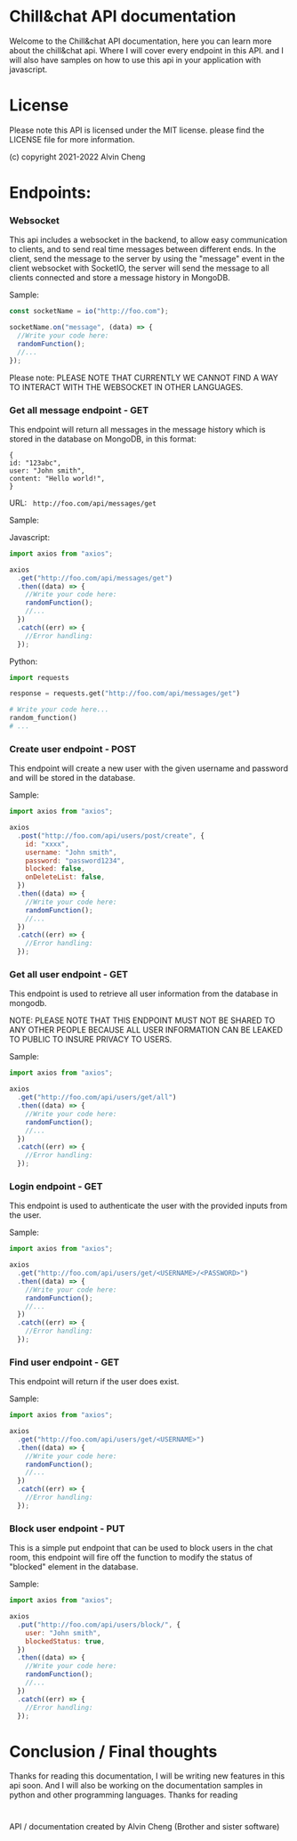 # Chill&chat API documentation

Welcome to the Chill&chat API documentation, here you can learn more about the chill&chat api. Where I will cover every endpoint in this API. and I will also have samples on how to use this api in your application with javascript.
# License

Please note this API is licensed under the MIT license. please find the LICENSE file for more information.

(c) copyright 2021-2022 Alvin Cheng
# Endpoints:

### Websocket

This api includes a websocket in the backend, to allow easy communication to clients, and to send real time messages between different ends. In the client, send the message to the server by using the "message" event in the client websocket with SocketIO, the server will send the message to all clients connected and store a message history in MongoDB.

Sample:

```js
const socketName = io("http://foo.com");

socketName.on("message", (data) => {
  //Write your code here:
  randomFunction();
  //...
});
```

Please note: PLEASE NOTE THAT CURRENTLY WE CANNOT FIND A WAY TO INTERACT WITH THE WEBSOCKET IN OTHER LANGUAGES.

### Get all message endpoint - GET

This endpoint will return all messages in the message history which is stored in the database on MongoDB, in this format:
```
{
id: "123abc",
user: "John smith",
content: "Hello world!",
}
```

URL:
``` http://foo.com/api/messages/get```

Sample:

Javascript:
```js
import axios from "axios";

axios
  .get("http://foo.com/api/messages/get")
  .then((data) => {
    //Write your code here:
    randomFunction();
    //...
  })
  .catch((err) => {
    //Error handling:
  });
```

Python:
```py
import requests

response = requests.get("http://foo.com/api/messages/get")

# Write your code here...
random_function()
# ...
```

### Create user endpoint - POST

This endpoint will create a new user with the given username and password and will be stored in the database.

Sample:

```js
import axios from "axios";

axios
  .post("http://foo.com/api/users/post/create", {
    id: "xxxx",
    username: "John smith",
    password: "password1234",
    blocked: false,
    onDeleteList: false,
  })
  .then((data) => {
    //Write your code here:
    randomFunction();
    //...
  })
  .catch((err) => {
    //Error handling:
  });
```

### Get all user endpoint - GET

This endpoint is used to retrieve all user information from the database in mongodb.

NOTE: PLEASE NOTE THAT THIS ENDPOINT MUST NOT BE SHARED TO ANY OTHER PEOPLE BECAUSE ALL USER INFORMATION CAN BE LEAKED TO PUBLIC TO INSURE PRIVACY TO USERS.

Sample:

```js
import axios from "axios";

axios
  .get("http://foo.com/api/users/get/all")
  .then((data) => {
    //Write your code here:
    randomFunction();
    //...
  })
  .catch((err) => {
    //Error handling:
  });
```

### Login endpoint - GET

This endpoint is used to authenticate the user with the provided inputs from the user.

Sample:

```js
import axios from "axios";

axios
  .get("http://foo.com/api/users/get/<USERNAME>/<PASSWORD>")
  .then((data) => {
    //Write your code here:
    randomFunction();
    //...
  })
  .catch((err) => {
    //Error handling:
  });
```

### Find user endpoint - GET

This endpoint will return if the user does exist.

Sample:

```js
import axios from "axios";

axios
  .get("http://foo.com/api/users/get/<USERNAME>")
  .then((data) => {
    //Write your code here:
    randomFunction();
    //...
  })
  .catch((err) => {
    //Error handling:
  });
```

### Block user endpoint - PUT

This is a simple put endpoint that can be used to block users in the chat room, this endpoint will fire off the function to modify the status of "blocked" element in the database.

Sample:

```js
import axios from "axios";

axios
  .put("http://foo.com/api/users/block/", {
    user: "John smith",
    blockedStatus: true,
  })
  .then((data) => {
    //Write your code here:
    randomFunction();
    //...
  })
  .catch((err) => {
    //Error handling:
  });
```

# Conclusion / Final thoughts

Thanks for reading this documentation, I will be writing new features in this api soon. And I will also be working on the documentation samples in python and other programming languages. Thanks for reading

#

API / documentation created by Alvin Cheng (Brother and sister software)

